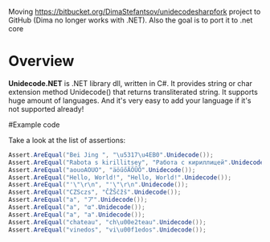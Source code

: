 ﻿
Moving https://bitbucket.org/DimaStefantsov/unidecodesharpfork project to GitHub (Dima no longer works with .NET).
Also the goal is to port it to .net core

# Overview

**Unidecode.NET** is .NET library dll, written in C#.
It provides string or char extension method Unidecode() that returns transliterated string. It supports huge amount of languages.
And it's very easy to add your language if it's not supported already!

#Example code

Take a look at the list of assertions:
```cs
Assert.AreEqual("Bei Jing ", "\u5317\u4EB0".Unidecode());
Assert.AreEqual("Rabota s kirillitsey", "Работа с кириллицей".Unidecode());
Assert.AreEqual("aouoAOUO", "äöűőÄÖŨŐ".Unidecode());
Assert.AreEqual("Hello, World!", "Hello, World!".Unidecode());
Assert.AreEqual("'\"\r\n", "'\"\r\n".Unidecode());
Assert.AreEqual("CZSczs", "ČŽŠčžš".Unidecode());
Assert.AreEqual("a", "ア".Unidecode());
Assert.AreEqual("a", "α".Unidecode());
Assert.AreEqual("a", "а".Unidecode());
Assert.AreEqual("chateau", "ch\u00e2teau".Unidecode());
Assert.AreEqual("vinedos", "vi\u00f1edos".Unidecode());
```